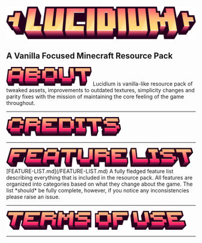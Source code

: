 ![Lucidium - Title](/gallery/text/lucidium-title.png)
## A Vanilla Focused Minecraft Resource Pack

<img src="/gallery/text/about.png" alt="credits" height="50"> 
Lucidium is vanilla-like resource pack of tweaked assets, improvements to outdated textures, simplicity changes and parity fixes with the mission of maintaining the core feeling of the game throughout. 
<hr>

<img src="/gallery/text/credits.png" alt="credits" height="50">
<hr>

<img src="/gallery/text/feature-list.png" alt="credits" height="50">
[FEATURE-LIST.md](/FEATURE-LIST.md)
A fully fledged feature list describing everything that is included in the resource pack. All features are organized into categories based on what they change about the game. The list *should* be fully complete, however, if you notice any inconsistencies please raise an issue.
<hr>

<img src="/gallery/text/terms-of-use.png" alt="credits" height="50">
<hr>
